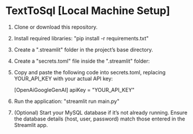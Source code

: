 # TextToSql [Local Machine Setup]

1.	Clone or download this repository.
2.	Install required libraries:
    "pip install -r requirements.txt"
3.	Create a ".streamlit" folder in the project’s base directory.
4.	Create a "secrets.toml" file inside the ".streamlit" folder:
5.	Copy and paste the following code into secrets.toml, replacing YOUR_API_KEY with your actual API key:

    [OpenAiGoogleGenAI]
    apiKey = "YOUR_API_KEY"

6.	Run the application:
    "streamlit run main.py"
7.	(Optional) Start your MySQL database if it’s not already running. Ensure the database details (host, user, password) match those entered in the Streamlit app.